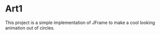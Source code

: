 # Art1

This project is a simple implementation of JFrame to make a cool looking animation out of circles.
